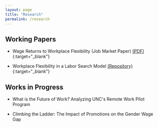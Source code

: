 ```yaml
---
layout: page
title: "Research"
permalink: /research
---
```


## Working Papers

- Wage Returns to Workplace Flexibility (Job Market Paper) [(PDF)](https://drive.google.com/file/d/1JYs3HwU0UEDgomSug0wL4KAxzeeB45ML/view){:target="_blank"} 

- Workplace Flexibility in a Labor Search Model [(Repository)](https://github.com/meganmccoydowdy/flexibility-in-search-model){:target="_blank"}

## Works in Progress

- What is the Future of Work? Analyzing UNC's Remote Work Pilot Program

- Climbing the Ladder: The Impact of Promotions on the Gender Wage Gap

